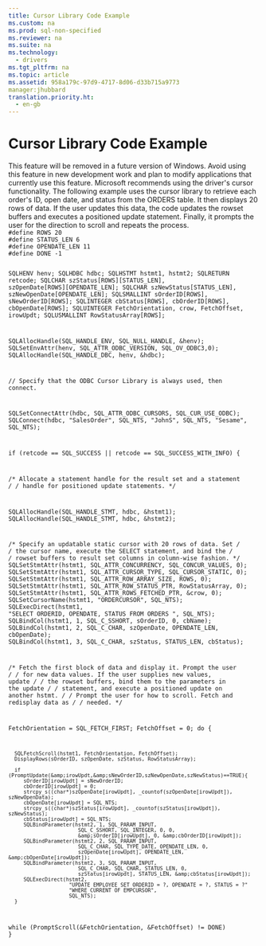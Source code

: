 ```yaml
---
title: Cursor Library Code Example
ms.custom: na
ms.prod: sql-non-specified
ms.reviewer: na
ms.suite: na
ms.technology: 
  - drivers
ms.tgt_pltfrm: na
ms.topic: article
ms.assetid: 958a179c-97d9-4717-8d06-d33b715a9773
manager:jhubbard
translation.priority.ht: 
  - en-gb
---
```

# Cursor Library Code Example
<?xml version="1.0" encoding="utf-8"?>
<developerReferenceWithoutSyntaxDocument xmlns="http://ddue.schemas.microsoft.com/authoring/2003/5" xmlns:xlink="http://www.w3.org/1999/xlink" xmlns:xsi="http://www.w3.org/2001/XMLSchema-instance" xsi:schemaLocation="http://ddue.schemas.microsoft.com/authoring/2003/5 http://dduestorage.blob.core.windows.net/ddueschema/developer.xsd">
  <introduction>
    <alert class="important">
      <para>This feature will be removed in a future version of Windows. Avoid using this feature in new development work and plan to modify applications that currently use this feature. Microsoft recommends using the driver's cursor functionality. </para>
    </alert>
    <para>The following example uses the cursor library to retrieve each order's ID, open date, and status from the ORDERS table. It then displays 20 rows of data. If the user updates this data, the code updates the rowset buffers and executes a positioned update statement. Finally, it prompts the user for the direction to scroll and repeats the process.</para>
  </introduction>
  <section>
    <content>
      <code>#define ROWS 20
#define STATUS_LEN 6
#define OPENDATE_LEN 11
#define DONE -1

SQLHENV        henv;
SQLHDBC        hdbc;
SQLHSTMT       hstmt1, hstmt2;
SQLRETURN      retcode;
SQLCHAR        szStatus[ROWS][STATUS_LEN], 
               szOpenDate[ROWS][OPENDATE_LEN];
SQLCHAR        szNewStatus[STATUS_LEN], szNewOpenDate[OPENDATE_LEN];
SQLSMALLINT    sOrderID[ROWS], sNewOrderID[ROWS];
SQLINTEGER     cbStatus[ROWS], cbOrderID[ROWS], cbOpenDate[ROWS];
SQLUINTEGER    FetchOrientation, crow, FetchOffset, irowUpdt;
SQLUSMALLINT   RowStatusArray[ROWS];

SQLAllocHandle(SQL_HANDLE_ENV, SQL_NULL_HANDLE, &amp;henv);
SQLSetEnvAttr(henv, SQL_ATTR_ODBC_VERSION, SQL_OV_ODBC3,0);
SQLAllocHandle(SQL_HANDLE_DBC, henv, &amp;hdbc);

// Specify that the ODBC Cursor Library is always used, then connect.

SQLSetConnectAttr(hdbc, SQL_ATTR_ODBC_CURSORS, SQL_CUR_USE_ODBC);
SQLConnect(hdbc, "SalesOrder", SQL_NTS,
            "JohnS", SQL_NTS,
            "Sesame", SQL_NTS);

if (retcode == SQL_SUCCESS || retcode == SQL_SUCCESS_WITH_INFO) {

   /* Allocate a statement handle for the result set and a statement */
   /* handle for positioned update statements. */

   SQLAllocHandle(SQL_HANDLE_STMT, hdbc, &amp;hstmt1);
   SQLAllocHandle(SQL_HANDLE_STMT, hdbc, &amp;hstmt2);

   /* Specify an updatable static cursor with 20 rows of data. Set */
   /* the cursor name, execute the SELECT statement, and bind the */
   /* rowset buffers to result set columns in column-wise fashion. */
   SQLSetStmtAttr(hstmt1, SQL_ATTR_CONCURRENCY, SQL_CONCUR_VALUES, 0);
   SQLSetStmtAttr(hstmt1, SQL_ATTR_CURSOR_TYPE, SQL_CURSOR_STATIC, 0);
   SQLSetStmtAttr(hstmt1, SQL_ATTR_ROW_ARRAY_SIZE, ROWS, 0);
   SQLSetStmtAttr(hstmt1, SQL_ATTR_ROW_STATUS_PTR, RowStatusArray, 0);
   SQLSetStmtAttr(hstmt1, SQL_ATTR_ROWS_FETCHED_PTR, &amp;crow, 0);
   SQLSetCursorName(hstmt1, "ORDERCURSOR", SQL_NTS);
   SQLExecDirect(hstmt1,
                  "SELECT ORDERID, OPENDATE, STATUS FROM ORDERS ",
                  SQL_NTS);
   SQLBindCol(hstmt1, 1, SQL_C_SSHORT, sOrderID, 0, cbName);
   SQLBindCol(hstmt1, 2, SQL_C_CHAR, szOpenDate, OPENDATE_LEN, cbOpenDate);
   SQLBindCol(hstmt1, 3, SQL_C_CHAR, szStatus, STATUS_LEN, cbStatus);

   /* Fetch the first block of data and display it. Prompt the user */
   /* for new data values. If the user supplies new values, update */
   /* the rowset buffers, bind them to the parameters in the update */
   /* statement, and execute a positioned update on another hstmt. */
   /* Prompt the user for how to scroll. Fetch and redisplay data as */
   /* needed. */

   FetchOrientation = SQL_FETCH_FIRST;
   FetchOffset = 0;
   do {

      SQLFetchScroll(hstmt1, FetchOrientation, FetchOffset);
      DisplayRows(sOrderID, szOpenDate, szStatus, RowStatusArray);

      if (PromptUpdate(&amp;irowUpdt,&amp;sNewOrderID,szNewOpenDate,szNewStatus)==TRUE){
         sOrderID[irowUpdt] = sNewOrderID;
         cbOrderID[irowUpdt] = 0;
         strcpy_s((char*)szOpenDate[irowUpdt], _countof(szOpenDate[irowUpdt]), szNewOpenData);
         cbOpenDate[irowUpdt] = SQL_NTS;
         strcpy_s((char*)szStatus[irowUpdt], _countof(szStatus[irowUpdt]), szNewStatus);
         cbStatus[irowUpdt] = SQL_NTS;
         SQLBindParameter(hstmt2, 1, SQL_PARAM_INPUT,
                           SQL_C_SSHORT, SQL_INTEGER, 0, 0,
                           &amp;sOrderID[irowUpdt], 0, &amp;cbOrderID[irowUpdt]);
         SQLBindParameter(hstmt2, 2, SQL_PARAM_INPUT,
                           SQL_C_CHAR, SQL_TYPE_DATE, OPENDATE_LEN, 0,
                           szOpenDate[irowUpdt], OPENDATE_LEN, &amp;cbOpenDate[irowUpdt]);
         SQLBindParameter(hstmt2, 3, SQL_PARAM_INPUT,
                           SQL_C_CHAR, SQL_CHAR, STATUS_LEN, 0,
                           szStatus[irowUpdt], STATUS_LEN, &amp;cbStatus[irowUpdt]);
         SQLExecDirect(hstmt2,
                        "UPDATE EMPLOYEE SET ORDERID = ?, OPENDATE = ?, STATUS = ?"
                        "WHERE CURRENT OF EMPCURSOR",
                        SQL_NTS);
      }

   while (PromptScroll(&amp;FetchOrientation, &amp;FetchOffset) != DONE)
}</code>
    </content>
  </section>
  <relatedTopics />
</developerReferenceWithoutSyntaxDocument>